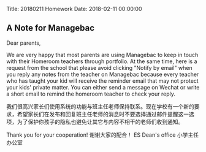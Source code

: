 Title: 20180211 Homework
Date: 2018-02-11 00:00:00


## A Note for Managebac 

Dear parents,

We are very happy that most parents are using Managebac to keep in touch with their Homeroom teachers through portfolio.
At the same time, here is a request from the school that please avoid clicking "Notify by email" when you reply any notes from the teacher on Managebac because every teacher who has taught your kid will receive the reminder email that may not protect your kids' private matter. You can either send a message on Wechat or write a short email to remind the homeroom teacher to check your reply.

我们很高兴家长们使用系统的功能与班主任老师保持联系。现在学校有一个新的要求，希望家长们在发布和回复班主任老师的消息时不要选择通过邮件提醒这一选项，为了保护你孩子的隐私也避免让其它与内容不相干的老师们收到通知。

Thank you for your cooperation!
谢谢大家的配合！
ES Dean's office
小学主任办公室
